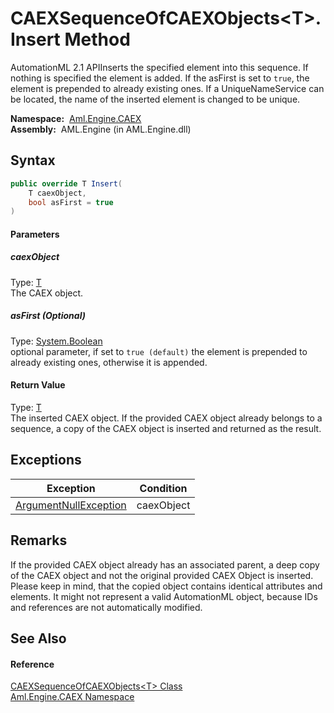 CAEXSequenceOfCAEXObjects&lt;T>.Insert Method
=============================================
AutomationML 2.1 APIInserts the specified element into this sequence. If nothing is specified the element is added. If the asFirst is set to `true`, the element is prepended to already existing ones. If a UniqueNameService can be located, the name of the inserted element is changed to be unique.

  **Namespace:**  [Aml.Engine.CAEX][1]  
  **Assembly:**  AML.Engine (in AML.Engine.dll)

Syntax
------

```csharp
public override T Insert(
	T caexObject,
	bool asFirst = true
)
```

#### Parameters

##### *caexObject*
Type: [T][2]  
The CAEX object.

##### *asFirst* (Optional)
Type: [System.Boolean][3]  
 optional parameter, if set to `true (default)` the element is prepended to already existing ones, otherwise it is appended.

#### Return Value
Type: [T][2]  
 The inserted CAEX object. If the provided CAEX object already belongs to a sequence, a copy of the CAEX object is inserted and returned as the result. 

Exceptions
----------

Exception                  | Condition  
-------------------------- | ---------- 
[ArgumentNullException][4] | caexObject 


Remarks
-------
 If the provided CAEX object already has an associated parent, a deep copy of the CAEX object and not the original provided CAEX Object is inserted. Please keep in mind, that the copied object contains identical attributes and elements. It might not represent a valid AutomationML object, because IDs and references are not automatically modified. 

See Also
--------

#### Reference
[CAEXSequenceOfCAEXObjects&lt;T> Class][2]  
[Aml.Engine.CAEX Namespace][1]  

[1]: ../README.md
[2]: README.md
[3]: https://docs.microsoft.com/dotnet/api/system.boolean
[4]: https://docs.microsoft.com/dotnet/api/system.argumentnullexception
[5]: https://www.automationml.org
[6]: ../../icons/logoShade.png